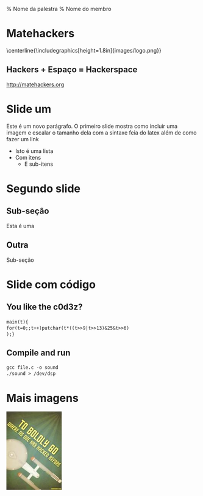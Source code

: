 % Nome da palestra
% Nome do membro

Matehackers
=

\centerline{\includegraphics[height=1.8in]{images/logo.png}}

## **Hackers + Espaço = Hackerspace**

<http://matehackers.org>

Slide um
=

Este é um novo parágrafo. O primeiro slide mostra como incluir uma imagem e escalar o tamanho dela com a sintaxe feia do latex além de como fazer um link

* Isto é uma lista
* Com itens
    * E sub-itens

Segundo slide
=

## Sub-seção

Esta é uma

## Outra

Sub-seção

Slide com código
=

## You like the c0d3z?

    main(t){
    for(t=0;;t++)putchar(t*((t>>9|t>>13)&25&t>>6)
    );}

## Compile and run

    gcc file.c -o sound
    ./sound > /dev/dsp

Mais imagens
=

![Uma imagem com a sintaxe bonita, e com legenda](images/poster.jpg)
